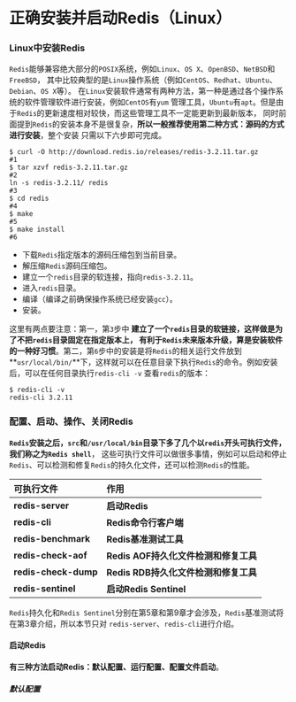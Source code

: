 正确安装并启动Redis（Linux）
====================================================================
### Linux中安装Redis
`Redis`能够兼容绝大部分的`POSIX`系统，例如`Linux`、`OS X`、`OpenBSD`、`NetBSD`和`FreeBSD`，
其中比较典型的是`Linux`操作系统（例如`CentOS`、`Redhat`、`Ubuntu`、`Debian`、`OS X`等）。
在`Linux`安装软件通常有两种方法，第一种是通过各个操作系统的软件管理软件进行安装，例如`CentOS`有`yum`
管理工具，`Ubuntu`有`apt`。但是由于`Redis`的更新速度相对较快，而这些管理工具不一定能更新到最新版本，
同时前面提到`Redis`的安装本身不是很复杂，**所以一般推荐使用第二种方式：源码的方式进行安装**，整个安装
只需以下六步即可完成。
```shell
$ curl -O http://download.redis.io/releases/redis-3.2.11.tar.gz             #1
$ tar xzvf redis-3.2.11.tar.gz                                              #2
ln -s redis-3.2.11/ redis                                                   #3
$ cd redis                                                                  #4
$ make                                                                      #5
$ make install                                                              #6
```
+ 下载`Redis`指定版本的源码压缩包到当前目录。
+ 解压缩`Redis`源码压缩包。
+ 建立一个`redis`目录的软连接，指向`redis-3.2.11`。
+ 进入`redis`目录。
+ 编译（编译之前确保操作系统已经安装`gcc`）。
+ 安装。

这里有两点要注意：第一，第`3`步中 **建立了一个`redis`目录的软链接，这样做是为了不把`redis`目录固定在指定版本上，
有利于`Redis`未来版本升级，算是安装软件的一种好习惯**。第二，第`6`步中的安装是将`Redis`的相关运行文件放到
**`usr/local/bin/`**下，这样就可以在任意目录下执行`Redis`的命令。例如安装后，可以在任何目录执行`redis-cli -v`
查看`redis`的版本：
```shell
$ redis-cli -v
redis-cli 3.2.11
```

### 配置、启动、操作、关闭Redis
**`Redis`安装之后，`src`和`/usr/local/bin`目录下多了几个以`redis`开头可执行文件，我们称之为`Redis shell`**，
这些可执行文件可以做很多事情，例如可以启动和停止`Redis`、可以检测和修复`Redis`的持久化文件，还可以检测`Redis`的性能。

| 可执行文件 | 作用 |
|:----------|:----|
| **redis-server** | **启动Redis** |
| **redis-cli** | **Redis命令行客户端** |
| **redis-benchmark** | **Redis基准测试工具** |
| **redis-check-aof** | **Redis AOF持久化文件检测和修复工具** |
| **redis-check-dump** | **Redis RDB持久化文件检测和修复工具** |
| **redis-sentinel** | **启动Redis Sentinel** |

`Redis`持久化和`Redis Sentinel`分别在第5章和第9章才会涉及，`Redis`基准测试将在第3章介绍，所以本节只对
`redis-server`、`redis-cli`进行介绍。

#### 启动Redis
**有三种方法启动Redis：默认配置、运行配置、配置文件启动**。

##### 默认配置
